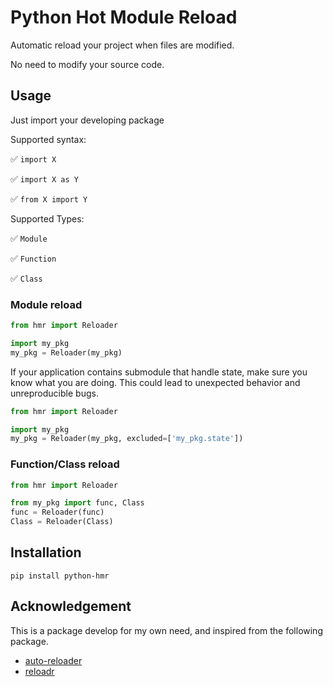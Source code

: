# Python Hot Module Reload

Automatic reload your project when files are modified.

No need to modify your source code.

## Usage

Just import your developing package

Supported syntax:

✅ ```import X```

✅ ```import X as Y```

✅ ```from X import Y```

Supported Types:

✅ `Module`

✅ `Function`

✅ `Class`

### Module reload

```python
from hmr import Reloader

import my_pkg
my_pkg = Reloader(my_pkg)
```

If your application contains submodule that handle state, make sure you know 
what you are doing. This could lead to unexpected behavior and unreproducible bugs.
```python
from hmr import Reloader

import my_pkg
my_pkg = Reloader(my_pkg, excluded=['my_pkg.state'])
```

### Function/Class reload

```python
from hmr import Reloader

from my_pkg import func, Class
func = Reloader(func)
Class = Reloader(Class)
```

## Installation

```shell
pip install python-hmr
```

## Acknowledgement

This is a package develop for my own need, and inspired from the following package.

- [auto-reloader](https://github.com/moisutsu/auto-reloader)
- [reloadr](https://github.com/hoh/reloadr)